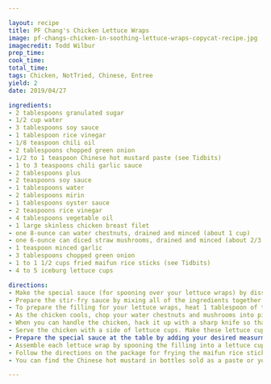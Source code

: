 ```yaml
---

layout: recipe
title: PF Chang's Chicken Lettuce Wraps
image: pf-changs-chicken-in-soothing-lettuce-wraps-copycat-recipe.jpg
imagecredit: Todd Wilbur
prep_time:
cook_time:
total_time:
tags: Chicken, NotTried, Chinese, Entree
yield: 2
date: 2019/04/27

ingredients:
- 2 tablespoons granulated sugar 
- 1/2 cup water
- 3 tablespoons soy sauce
- 1 tablespoon rice vinegar
- 1/8 teaspoon chili oil
- 2 tablespoons chopped green onion
- 1/2 to 1 teaspoon Chinese hot mustard paste (see Tidbits) 
- 1 to 3 teaspoons chili garlic sauce
- 2 tablespoons plus 
- 2 teaspoons soy sauce 
- 1 tablespoons water
- 2 tablespoons mirin
- 1 tablespoons oyster sauce
- 2 teaspoons rice vinegar
- 4 tablespoons vegetable oil
- 1 large skinless chicken breast filet
- one 8-ounce can water chestnuts, drained and minced (about 1 cup)
- one 6-ounce can diced straw mushrooms, drained and minced (about 2/3 cup) 
- 1 teaspoon minced garlic
- 3 tablespoons chopped green onion
- 1 to 1 1/2 cups fried maifun rice sticks (see Tidbits)
- 4 to 5 iceburg lettuce cups

directions:
- Make the special sauce (for spooning over your lettuce wraps) by dissolving the sugar in the water in a small bowl. Add the soy sauce, rice vinegar, and chili oil. Add the chopped green onion and set the sauce aside until you're ready to serve the lettuce wraps. Eventually you will add Chinese mustard and garlic chili sauce to this special sauce mixture to pour over each of your lettuce wraps. In the restaurant, waiters prepare the sauce at your table the same way based on your desired heat level. We'll get into the specifics of that in step #7.
- Prepare the stir-fry sauce by mixing all of the ingredients together in a small bowl.
- To prepare the filling for your lettuce wraps, heat 1 tablespoon of the vegetable oil in a large saute pan or wok over high heat. Saute the chicken breast for 4 to 5 minutes per side, or until cooked through. Remove the chicken from the pan to cool. Wipe out the pan.
- As the chicken cools, chop your water chestnuts and mushrooms into pieces that are about the size of small peas. If you haven't fried the maifun rice sticks, this is a good time to do that.
- When you can handle the chicken, hack it up with a sharp knife so that no piece is bigger than a dime. With the pan or wok back on high heat, add the 3 remaining tablespoons of oil. When the oil is hot, add the chicken, water chestnuts, mushrooms, and garlic to the pan. Cook the mixture for 2 minutes, stirring often. Add the stir-fry sauce to the pan and saute the mixture for a couple more minutes, then stir in the green onions and spoon everything out onto a bed of fried maifun rice noodles on a serving dish.
- Serve the chicken with a side of lettuce cups. Make these lettuce cups by slicing the top off of a head of iceburg lettuce right through the middle of the head. Pull your lettuce cups off of the outside of this slice.
- Prepare the special sauce at the table by adding your desired measurment of hot mustard and chili sauce to the special sauce blend: 1 teaspoon of chili garlic sauce for mild, 1/2 teaspoon of mustard paste plus 2 teaspoons chili garlic sauce for medium, and 1 teaspoon of mustard paste and 3 tablespoons of chili garlic sauce for hot. Stir well.
- Assemble each lettuce wrap by spooning the filling into a lettuce cup, adding special sauce over the top and eating it like a taco.
- Follow the directions on the package for frying the maifun rice sticks - usually by pouring 2 inches of vegetable oil into a pan and heating it to around d400 degrees F. Add the maifun, and when it floats to the top remove it to a paper towel.
- You can find the Chinese hot mustard in bottles sold as a paste or you can use dry Chinese mustard powder and make it into a paste. Follow the directions on the bottle for mixing the dry stuff with water to turn it into a paste, which can then be mixed into the special sauce.

---
```

